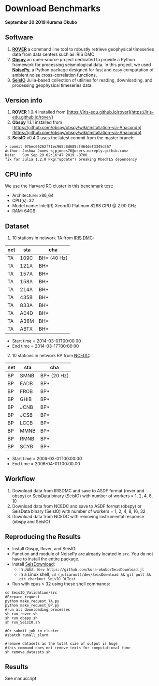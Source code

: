 # Download Benchmarks
#### September 30 2019 Kurama Okubo

## Software
1. [__ROVER__](https://iris-edu.github.io/rover/) a command line tool to robustly retrieve geophysical timeseries data from data centers such as IRIS DMC
2. [__Obspy__](https://github.com/obspy/obspy/wiki) an open-source project dedicated to provide a Python framework for processing seismological data.
In this project, we used [__NoisePy__](https://github.com/chengxinjiang/Noise_python), a Python package designed for fast and easy computation of ambient noise cross-correlation functions.    
3. [__SeisIO__](http://seisio.readthedocs.org) Julia-based collection of utilities for reading, downloading, and processing geophysical timeseries data.

## Version info
1. __ROVER__ 1.0.4 installed from [https://iris-edu.github.io/rover](https://iris-edu.github.io/rover/)
2. __Obspy__ 1.1.1 installed from [https://github.com/obspy/obspy/wiki/Installation-via-Anaconda](https://github.com/obspy/obspy/wiki/Installation-via-Anaconda)
3. __SeisIO__ v0.4.0 uses the latest commit from the master branch:
```
> commit 97bec05262f71ec965c8d685cf464def3345d367
Author: Joshua Jones <jpjones76@users.noreply.github.com>
Date:   Sun Sep 29 02:16:47 2019 -0700
fix for Julia 1.2.0 Pkg("update") breaking MbedTLS dependency
```

## CPU info
We use the [Harvard RC cluster](https://www.rc.fas.harvard.edu/cluster/) in this benchmark test:

- Architecture:          x86_64
- CPU(s):                32
- Model name: Intel(R) Xeon(R) Platinum 8268 CPU @ 2.90 GHz
- RAM: 64GB


## Dataset
1. 10 stations in network TA from [IRIS DMC](https://ds.iris.edu/ds/nodes/dmc/):


|net|sta|cha|
|---|---|---|
| TA | 109C  | BH* (40 Hz)|
| TA | 121A  | BH* |
| TA | 157A | BH* |
| TA | 158A | BH* |
| TA | 214A  | BH* |
| TA | 435B  | BH* |
| TA | 833A  | BH* |
| TA | A04D  | BH* |
| TA | A36M  | BH* |
| TA | ABTX  | BH* |

- Start time = 2014-03-01T00:00:00
- End time = 2014-03-17T00:00:00

2. 10 stations in network BP from [NCEDC](https://ncedc.org):


|net|sta|cha|
|---|---|---|
| BP | SMNB  | BP* (20 Hz)|
| BP | EADB  | BP* |
| BP | FROB | BP* |
| BP | GHIB | BP* |
| BP | JCNB  | BP* |
| BP | JCSB  | BP* |
| BP | LCCB  | BP* |
| BP | MMNB  | BP* |
| BP | RMNB  | BP* |
| BP | SCYB  | BP* |

- Start time = 2006-03-01T00:00:00
- End time = 2006-04-01T00:00:00


## Workflow
1. Download data from IRISDMC and save to ASDF format (rover and obspy) or SeisData binary (SeisIO) with number of workers =  1, 2, 4, 8, 10
2. Download data from NCEDC and save to ASDF format (obspy) or SeisData binary (SeisIO) with number of workers =  1, 2, 4, 8, 16, 32
3. Download data from NCEDC with removing instrumental response (obspy and SeisIO)

## Reproducing the Results
* Install Obspy, Rover, and SeisIO.
* Function and module of NoisePy are already located in `src`. You do not have to install the entire package.
* Install [SeisDownload](https://github.com/kura-okubo/SeisDownload.jl):
  + In Julia, `]dev https://github.com/kura-okubo/SeisDownload.jl`
  + In a Linux shell, `cd (juliaroot)/dev/SeisDownload && git pull && git checkout SeisIO_DLTest`
* Run with cpus > 32 using these shell commands:

```console
cd SeisIO_Validation/src
#Prepare request
python make_request_TA.py
python make_request_BP.py
#run all downloading processes
sh run_rover.sh
sh run_obspy.sh
sh run_SeisIO.sh

#Or submit job in cluster
#sbatch runall_slurm

#remove datasets as the total size of output is huge
#this command does not remove texts for computational time
sh remove_datasets.sh
```

## Results
See manuscript
